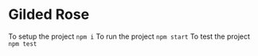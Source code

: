 # Gilded Rose

To setup the project
`npm i`
To run the project 
`npm start`
To test the project 
`npm test`